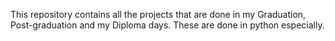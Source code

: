 This repository contains all the projects that are done in my Graduation, Post-graduation and my Diploma days. These are done in python especially. 
